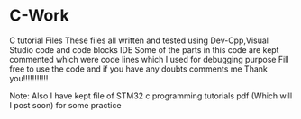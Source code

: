 # C-Work
C tutorial Files
These files all written and tested using Dev-Cpp,Visual Studio code and code blocks IDE 
Some of the parts in this code are kept commented which were code lines which I used for debugging purpose
Fill free to use the code and if you have any doubts comments me
Thank you!!!!!!!!!!!

Note: Also I have kept file of STM32 c programming tutorials pdf (Which will I post soon) for some practice
